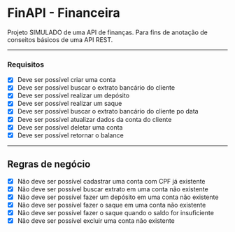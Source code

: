 # FinAPI - Financeira

Projeto SIMULADO de uma API de finanças. Para fins de anotação de conseitos básicos de uma API REST.

---

### Requisitos

- [x] Deve ser possível criar uma conta
- [x] Deve ser possível buscar o extrato bancário do cliente
- [x] Deve ser possível realizar um depósito
- [x] Deve ser possível realizar um saque
- [x] Deve ser possível buscar o extrato bancário do cliente po data
- [x] Deve ser possível atualizar dados da conta do cliente
- [x] Deve ser possível deletar uma conta
- [x] Deve ser possível retornar o balance

----

## Regras de negócio

- [x] Não deve ser possível cadastrar uma conta com CPF já existente
- [x] Não deve ser possível buscar extrato em uma conta não existente
- [x] Não deve ser possível fazer um depósito em uma conta não existente
- [x] Não deve ser possível fazer o saque em uma conta não existente
- [x] Não deve ser possível fazer o saque quando o saldo for insuficiente
- [x] Não deve ser possível excluir uma conta não existente 
